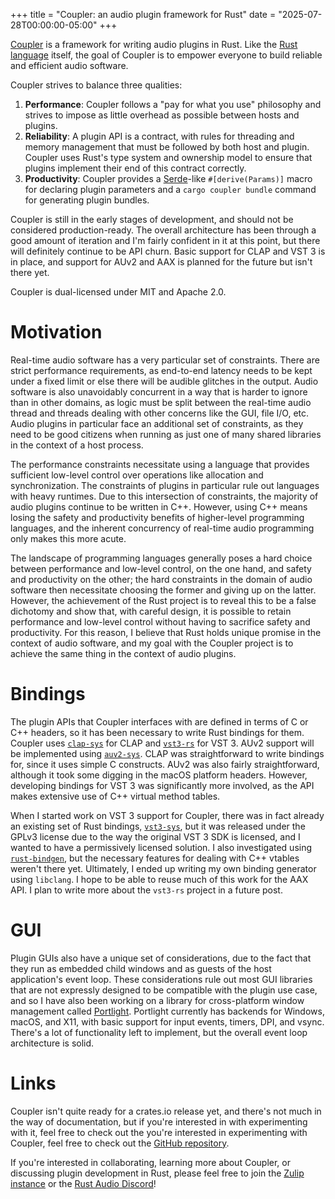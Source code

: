 +++
title = "Coupler: an audio plugin framework for Rust"
date = "2025-07-28T00:00:00-05:00"
+++

[Coupler](https://coupler.rs) is a framework for writing audio plugins in Rust. Like the [Rust language](https://www.rust-lang.org/) itself, the goal of Coupler is to empower everyone to build reliable and efficient audio software.

Coupler strives to balance three qualities:

1. **Performance**: Coupler follows a "pay for what you use" philosophy and strives to impose as little overhead as possible between hosts and plugins.
2. **Reliability**: A plugin API is a contract, with rules for threading and memory management that must be followed by both host and plugin. Coupler uses Rust's type system and ownership model to ensure that plugins implement their end of this contract correctly.
3. **Productivity**: Coupler provides a [Serde](https://crates.io/crates/serde)-like `#[derive(Params)]` macro for declaring plugin parameters and a `cargo coupler bundle` command for generating plugin bundles.

Coupler is still in the early stages of development, and should not be considered production-ready. The overall architecture has been through a good amount of iteration and I'm fairly confident in it at this point, but there will definitely continue to be API churn. Basic support for CLAP and VST 3 is in place, and support for AUv2 and AAX is planned for the future but isn't there yet.

Coupler is dual-licensed under MIT and Apache 2.0.

<!--excerpt-->

# Motivation

Real-time audio software has a very particular set of constraints. There are strict performance requirements, as end-to-end latency needs to be kept under a fixed limit or else there will be audible glitches in the output. Audio software is also unavoidably concurrent in a way that is harder to ignore than in other domains, as logic must be split between the real-time audio thread and threads dealing with other concerns like the GUI, file I/O, etc. Audio plugins in particular face an additional set of constraints, as they need to be good citizens when running as just one of many shared libraries in the context of a host process.

The performance constraints necessitate using a language that provides sufficient low-level control over operations like allocation and synchronization. The constraints of plugins in particular rule out languages with heavy runtimes. Due to this intersection of constraints, the majority of audio plugins continue to be written in C++. However, using C++ means losing the safety and productivity benefits of higher-level programming languages, and the inherent concurrency of real-time audio programming only makes this more acute.

The landscape of programming languages generally poses a hard choice between performance and low-level control, on the one hand, and safety and productivity on the other; the hard constraints in the domain of audio software then necessitate choosing the former and giving up on the latter. However, the achievement of the Rust project is to reveal this to be a false dichotomy and show that, with careful design, it is possible to retain performance and low-level control without having to sacrifice safety and productivity. For this reason, I believe that Rust holds unique promise in the context of audio software, and my goal with the Coupler project is to achieve the same thing in the context of audio plugins.

# Bindings

The plugin APIs that Coupler interfaces with are defined in terms of C or C++ headers, so it has been necessary to write Rust bindings for them. Coupler uses [`clap-sys`](https://github.com/micahrj/clap-sys) for CLAP and [`vst3-rs`](https://github.com/coupler-rs/vst3-rs) for VST 3. AUv2 support will be implemented using [`auv2-sys`](https://github.com/coupler-rs/auv2-sys). CLAP was straightforward to write bindings for, since it uses simple C constructs. AUv2 was also fairly straightforward, although it took some digging in the macOS platform headers. However, developing bindings for VST 3 was significantly more involved, as the API makes extensive use of C++ virtual method tables.

When I started work on VST 3 support for Coupler, there was in fact already an existing set of Rust bindings, [`vst3-sys`](https://github.com/RustAudio/vst3-sys), but it was released under the GPLv3 license due to the way the original VST 3 SDK is licensed, and I wanted to have a permissively licensed solution. I also investigated using [`rust-bindgen`](https://github.com/rust-lang/rust-bindgen), but the necessary features for dealing with C++ vtables weren't there yet. Ultimately, I ended up writing my own binding generator using `libclang`. I hope to be able to reuse much of this work for the AAX API. I plan to write more about the `vst3-rs` project in a future post.

# GUI

Plugin GUIs also have a unique set of considerations, due to the fact that they run as embedded child windows and as guests of the host application's event loop. These considerations rule out most GUI libraries that are not expressly designed to be compatible with the plugin use case, and so I have also been working on a library for cross-platform window management called [Portlight](https://github.com/coupler-rs/portlight/). Portlight currently has backends for Windows, macOS, and X11, with basic support for input events, timers, DPI, and vsync. There's a lot of functionality left to implement, but the overall event loop architecture is solid.

# Links

Coupler isn't quite ready for a crates.io release yet, and there's not much in the way of documentation, but if you're interested in with experimenting with it, feel free to check out the you're interested in experimenting with Coupler, feel free to check out the [GitHub repository](github.com/coupler-rs/coupler).

If you're interested in collaborating, learning more about Coupler, or discussing plugin development in Rust, please feel free to join the [Zulip instance](https://coupler.zulipchat.com/) or the [Rust Audio Discord](https://discord.gg/yVCFhmQYPC)!
